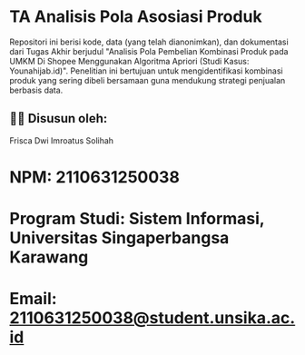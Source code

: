 # TA Analisis Pola Asosiasi Produk
Repositori ini berisi kode, data (yang telah dianonimkan), dan dokumentasi dari Tugas Akhir berjudul "Analisis Pola Pembelian Kombinasi Produk pada UMKM Di Shopee Menggunakan Algoritma Apriori (Studi Kasus: Younahijab.id)".
Penelitian ini bertujuan untuk mengidentifikasi kombinasi produk yang sering dibeli bersamaan guna mendukung strategi penjualan berbasis data.
## 🧑‍💻 Disusun oleh:
Frisca Dwi Imroatus Solihah
# NPM: 2110631250038
# Program Studi: Sistem Informasi, Universitas Singaperbangsa Karawang
# Email: 2110631250038@student.unsika.ac.id
